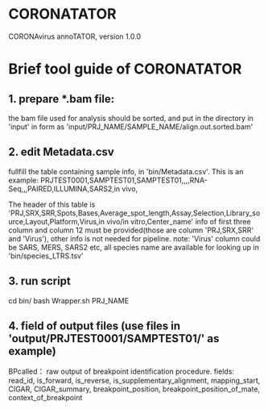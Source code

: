 # CORONATATOR
CORONAvirus annoTATOR, version 1.0.0

# Brief tool guide of CORONATATOR
## 1. prepare *.bam file:
the bam file used for analysis should be sorted, and put in the directory in 'input' in form as 'input/PRJ_NAME/SAMPLE_NAME/align.out.sorted.bam'

## 2. edit Metadata.csv
fullfill the table containing sample info, in 'bin/Metadata.csv'. This is an example:
PRJTEST0001,SAMPTEST01,SAMPTEST01,,,,RNA-Seq,,,PAIRED,ILLUMINA,SARS2,in vivo,

The header of this table is 'PRJ,SRX,SRR,Spots,Bases,Average_spot_length,Assay,Selection,Library_source,Layout,Platform,Virus,in vivo/in vitro,Center_name'
info of first three column and column 12 must be provided(those are column 'PRJ,SRX,SRR' and 'Virus'), other info is not needed for pipeline.
note: 'Virus' column could be SARS, MERS, SARS2 etc, all species name are available for looking up in 'bin/species_LTRS.tsv'

## 3. run script
cd bin/
bash Wrapper.sh PRJ_NAME

## 4. field of output files (use files in 'output/PRJTEST0001/SAMPTEST01/' as example)
BPcalled： raw output of breakpoint identification procedure.
fields: read_id, is_forward, is_reverse, is_supplementary_alignment, mapping_start, CIGAR, CIGAR_summary, breakpoint_position, breakpoint_position_of_mate, context_of_breakpoint
 
